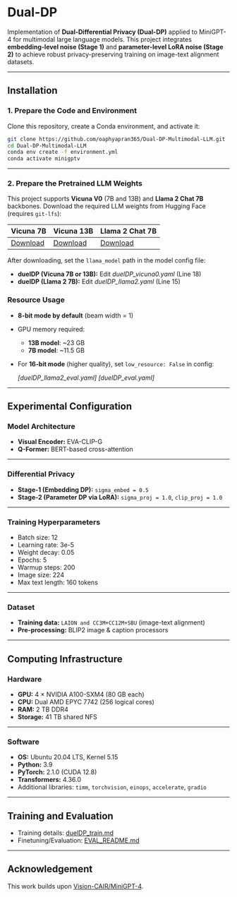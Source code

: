 
# Dual-DP

Implementation of **Dual-Differential Privacy (Dual-DP)** applied to MiniGPT-4 for multimodal large language models. This project integrates **embedding-level noise (Stage 1)** and **parameter-level LoRA noise (Stage 2)** to achieve robust privacy-preserving training on image-text alignment datasets.

---

## Installation

### 1. Prepare the Code and Environment

Clone this repository, create a Conda environment, and activate it:

```bash
git clone https://github.com/oaphyapran365/Dual-DP-Multimodal-LLM.git
cd Dual-DP-Multimodal-LLM
conda env create -f environment.yml
conda activate minigptv
````

---

### 2. Prepare the Pretrained LLM Weights

This project supports **Vicuna V0** (7B and 13B) and **Llama 2 Chat 7B** backbones. Download the required LLM weights from Hugging Face (requires `git-lfs`):

| Vicuna 7B | Vicuna 13B | Llama 2 Chat 7B |
|--------------|---------------|-----------------|
| [Download](https://huggingface.co/Vision-CAIR/vicuna-7b/tree/main) | [Download](https://huggingface.co/Vision-CAIR/vicuna/tree/main) | [Download](https://huggingface.co/meta-llama/Llama-2-7b-chat-hf/tree/main) |

After downloading, set the `llama_model` path in the model config file:

- **duelDP (Vicuna 7B or 13B):** Edit *duelDP_vicuna0.yaml* (Line 18)  
- **duelDP (Llama 2 7B):** Edit *duelDP_llama2.yaml* (Line 15)




### Resource Usage

* **8-bit mode by default** (beam width = 1)
* GPU memory required:

  * **13B model**: \~23 GB
  * **7B model**: \~11.5 GB
* For **16-bit mode** (higher quality), set `low_resource: False` in config:

  *[duelDP\_llama2\_eval.yaml]*
  *[duelDP\_eval.yaml]*

---

## Experimental Configuration

### Model Architecture

* **Visual Encoder:** EVA-CLIP-G
* **Q-Former:** BERT-based cross-attention

---

### Differential Privacy

* **Stage-1 (Embedding DP):** `sigma_embed = 0.5`
* **Stage-2 (Parameter DP via LoRA):** `sigma_proj = 1.0`, `clip_proj = 1.0`

---

### Training Hyperparameters

* Batch size: 12
* Learning rate: 3e-5 
* Weight decay: 0.05
* Epochs: 5
* Warmup steps: 200
* Image size: 224
* Max text length: 160 tokens

---


### Dataset

* **Training data:** `LAION and CC3M+CC12M+SBU` (image-text alignment)
* **Pre-processing:** BLIP2 image & caption processors

---

## Computing Infrastructure

### Hardware

* **GPU:** 4 × NVIDIA A100-SXM4 (80 GB each)
* **CPU:** Dual AMD EPYC 7742 (256 logical cores)
* **RAM:** 2 TB DDR4
* **Storage:** 41 TB shared NFS

---

### Software

* **OS:** Ubuntu 20.04 LTS, Kernel 5.15
* **Python:** 3.9
* **PyTorch:** 2.1.0 (CUDA 12.8)
* **Transformers:** 4.36.0
* Additional libraries: `timm`, `torchvision`, `einops`, `accelerate`, `gradio`

---

## Training and Evaluation

* Training details: [duelDP_train.md](duelDP_train.md)
* Finetuning/Evaluation: [EVAL\_README.md](eval_scripts/EVAL_README.md)

---

## Acknowledgement

This work builds upon [Vision-CAIR/MiniGPT-4](https://github.com/Vision-CAIR/MiniGPT-4).


